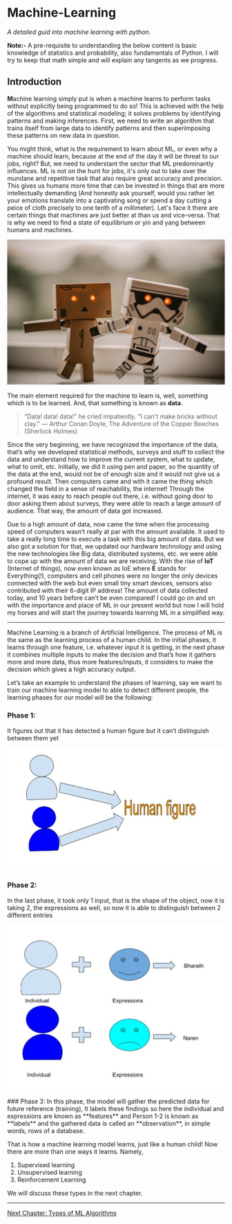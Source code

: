 # Machine-Learning
_A detailed guid into machine learning with python._

**Note:-** A pre-requisite to understanding the below content is basic knowledge of statistics and probability, also fundamentals of Python. I will try to keep that math simple and will explain any tangents as we progress. 

## Introduction
**M**achine learning simply put is when a machine learns to perform tasks without explicitly being programmed to do so! This is achieved with the help of the algorithms and statistical modeling; it solves problems by identifying patterns and making inferences. First, we need to write an algorithm that trains itself from large data to identify patterns and then superimposing these patterns on new data in question.

You might think, what is the requirement to learn about ML, or even why a machine should learn, because at the end of the day it will be threat to our jobs, right? But, we need to understant the sector that ML predominantly influences. ML is not on the hunt for jobs, it's only out to take over the mundane and repetitive task that also require great accuracy and precision. This gives us humans more time that can be invested in things that are more intellectually demanding (And honestly ask yourself, would you rather let your emotions translate into a captivating song or spend a day cutting a peice of cloth precisely to one tenth of a millimeter). Let's face it there are certain things that machines are just better at than us and vice-versa. That is why we need to find a state of equilibrium or yin and yang between humans and machines.

![AI](images/ai.jpg)

The main element required for the machine to learn is, well, something which is to be learned. And, that something is known as **data**.

>“Data! data! data!" he cried impatiently. "I can't make bricks without clay.”
>― Arthur Conan Doyle, The Adventure of the Copper Beeches (Sherlock Holmes) 
 
Since the very beginning, we have recognized the importance of the data, that’s why we developed statistical methods, surveys and stuff to collect the data and understand how to improve the current system, what to update, what to omit, etc. Initially, we did it using pen and paper, so the quantity of the data at the end, would not be of enough size and it would not give us a profound result.
Then computers came and with it came the thing which changed the field in a sense of reachability, the internet! Through the internet, it was easy to reach people out there, i.e. without going door to door asking them about surveys, they were able to reach a large amount of audience. That way, the amount of data got increased.

Due to a high amount of data, now came the time when the processing speed of computers wasn’t really at par with the amount available. It used to take a really long time to execute a task with this big amount of data. But we also got a solution for that, we updated our hardware technology and using the new technologies like Big data, distributed systems, etc. we were able to cope up with the amount of data we are receiving. With the rise of **IoT** (Internet of things), now even known as IoE where **E** stands for Everything(!), computers and cell phones were no longer the only devices connected with the web but even small tiny smart devices, sensors also contributed with their 6-digit IP address! The amount of data collected today, and 10 years before can’t be even compared! I could go on and on with the importance and place of ML in our present world but now I will hold my horses and will start the journey towards learning ML in a simplified way.

<hr/>

Machine Learning is a branch of Artificial Intelligence. The process of ML is the same as the learning process of a human child. In the initial phases, it learns through one feature, i.e. whatever input it is getting, in the next phase it combines multiple inputs to make the decision and that’s how it gathers more and more data, thus more features/inputs, it considers to make the decision which gives a high accuracy output.

Let’s take an example to understand the phases of learning, say we want to train our machine learning model to able to detect different people, the learning phases for our model will be the following:

### Phase 1:
It figures out that it has detected a human figure but it can’t distinguish between them yet
<p align="center">
 <img src="images/1.1.JPG" alt="Phase 1"/>
</p>

### Phase 2:
In the last phase, it took only 1 input, that is the shape of the object, now it is taking 2, the expressions as well, so now it is able to distinguish between 2 different entries
<p align="center">
 <img src="images/1.2.JPG" alt="Phase 2"/>
</p>
### Phase 3:
In this phase, the model will gather the predicted data for future reference (training), It labels these findings so here the individual and expressions are known as **features** and Person 1-2  is known as **labels** and the gathered data is called an **observation**, in simple words, rows of a database.

That is how a machine learning model learns, just like a human child! Now there are more than one ways it learns. Namely,
1. Supervised learning
1. Unsupervised learning
1. Reinforcement Learning

We will discuss these types in the next chapter.

<hr/>

[Next Chapter: Types of ML Algorithms](https://github.com/pbharathreddy/Machine-Learning/tree/master/Introduction/typesOfMLAlgorithms) 
 

